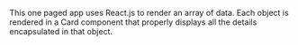 This one paged app uses React.js to render an array of data. Each object is rendered in a Card component that properly displays all the details encapsulated in that object.
